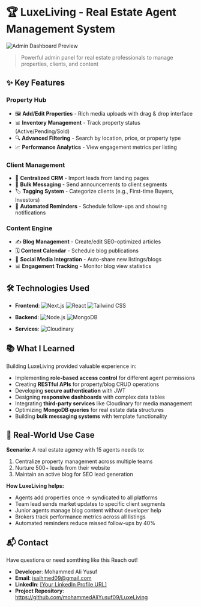 # 🏆 LuxeLiving - Real Estate Agent Management System

![Admin Dashboard Preview](../luxeLiving-admin//frontend//src//assets//09.08.2025_21.15.31_REC.png)

> Powerful admin panel for real estate professionals to manage properties, clients, and content

## ✨ Key Features
### Property Hub
- 🖼️ **Add/Edit Properties** - Rich media uploads with drag & drop interface
- 📊 **Inventory Management** - Track property status (Active/Pending/Sold)
- 🔍 **Advanced Filtering** - Search by location, price, or property type
- 📈 **Performance Analytics** - View engagement metrics per listing

### Client Management
- 👥 **Centralized CRM** - Import leads from landing pages
- 📩 **Bulk Messaging** - Send announcements to client segments
- 🏷️ **Tagging System** - Categorize clients (e.g., First-time Buyers, Investors)
- 🔔 **Automated Reminders** - Schedule follow-ups and showing notifications

### Content Engine
- ✍️ **Blog Management** - Create/edit SEO-optimized articles
- 🗓️ **Content Calendar** - Schedule blog publications
- 📱 **Social Media Integration** - Auto-share new listings/blogs
- 📊 **Engagement Tracking** - Monitor blog view statistics

## 🛠️ Technologies Used
- **Frontend**: 
  ![Next.js](https://img.shields.io/badge/-Next.js-000000?logo=next.js&logoColor=white)
  ![React](https://img.shields.io/badge/-React-61DAFB?logo=react&logoColor=white)
  ![Tailwind CSS](https://img.shields.io/badge/-Tailwind_CSS-38B2AC?logo=tailwind-css&logoColor=white)

- **Backend**: 
  ![Node.js](https://img.shields.io/badge/-Node.js-339933?logo=node.js&logoColor=white)
  ![MongoDB](https://img.shields.io/badge/-MongoDB-47A248?logo=mongodb&logoColor=white)

- **Services**: 
  ![Cloudinary](https://img.shields.io/badge/-Cloudinary-3448C5?logo=cloudinary&logoColor=white)

## 📚 What I Learned
Building LuxeLiving provided valuable experience in:
- Implementing **role-based access control** for different agent permissions
- Creating **RESTful APIs** for property/blog CRUD operations
- Developing **secure authentication** with JWT
- Designing **responsive dashboards** with complex data tables
- Integrating **third-party services** like Cloudinary for media management
- Optimizing **MongoDB queries** for real estate data structures
- Building **bulk messaging systems** with template functionality

## 🏢 Real-World Use Case
**Scenario:** A real estate agency with 15 agents needs to:
1. Centralize property management across multiple teams
2. Nurture 500+ leads from their website
3. Maintain an active blog for SEO lead generation

**How LuxeLiving helps:**
- Agents add properties once → syndicated to all platforms
- Team lead sends market updates to specific client segments
- Junior agents manage blog content without developer help
- Brokers track performance metrics across all listings
- Automated reminders reduce missed follow-ups by 40%

## 📬 Contact
Have questions or need somthing like this Reach out!

- **Developer**: Mohammed Ali Yusuf
- **Email**: isaihmed09@gmail.com
- **LinkedIn**: [\[Your LinkedIn Profile URL\]](https://www.linkedin.com/in/mohammad-yusuf-302819210/)
- **Project Repository**: https://github.com/mohammedAliYusuf09/LuxeLiving